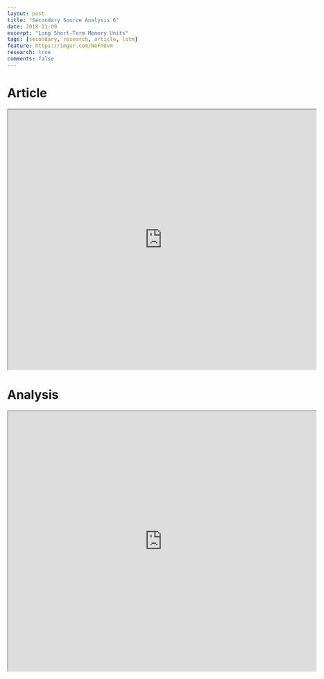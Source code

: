 ```yaml
---
layout: post
title: "Secondary Source Analysis 6"
date: 2018-11-09
excerpt: "Long Short-Term Memory Units"
tags: [secondary, research, article, lstm]
feature: https://imgur.com/NeFndvm
research: true
comments: false
---
```


# Article

<iframe src="https://drive.google.com/file/d/1CoQtScUJx-x7Zg6fzZSzJM-n0VsrXpdz/preview" width="710" height="600"></iframe>

# Analysis

<iframe src="https://drive.google.com/file/d/1RTAZTVwIa_YDAKFqU02HZXN0q1MGMStx/preview" width="710" height="600"></iframe>
